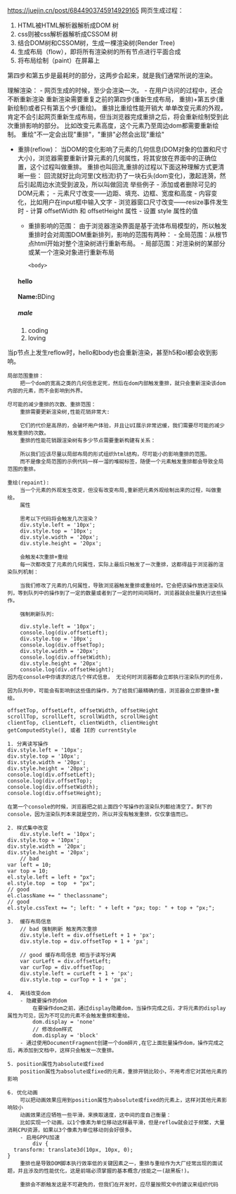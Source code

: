 https://juejin.cn/post/6844903745914929165
网页生成过程：
1. HTML被HTML解析器解析成DOM 树
2. css则被css解析器解析成CSSOM 树
3. 结合DOM树和CSSOM树，生成一棵渲染树(Render Tree)
4. 生成布局（flow），即将所有渲染树的所有节点进行平面合成
5. 将布局绘制（paint）在屏幕上

第四步和第五步是最耗时的部分，这两步合起来，就是我们通常所说的渲染。

理解渲染：
    - 网页生成的时候，至少会渲染一次。
    - 在用户访问的过程中，还会不断重新渲染
        重新渲染需要重复之前的第四步(重新生成布局， 重排)+第五步(重新绘制)或者只有第五个步(重绘)。
        重排比重绘性能开销大
        单单改变元素的外观，肯定不会引起网页重新生成布局，但当浏览器完成重排之后，将会重新绘制受到此次重排影响的部分。
        比如改变元素高度，这个元素乃至周边dom都需要重新绘制。
        重绘"不一定会出现"重排"，"重排"必然会出现"重绘"

- 重排(reflow)：
    当DOM的变化影响了元素的几何信息(DOM对象的位置和尺寸大小)，浏览器需要重新计算元素的几何属性，将其安放在界面中的正确位置，这个过程叫做重排。
    重排也叫回流,重排的过程以下面这种理解方式更清晰一些：
        回流就好比向河里(文档流)扔了一块石头(dom变化)，激起涟漪，然后引起周边水流受到波及，所以叫做回流
        举些例子
            - 添加或者删除可见的DOM元素；
            - 元素尺寸改变——边距、填充、边框、宽度和高度
            - 内容变化，比如用户在input框中输入文字
            - 浏览器窗口尺寸改变——resize事件发生时
            - 计算 offsetWidth 和 offsetHeight 属性
            - 设置 style 属性的值

    - 重排影响的范围：
        由于浏览器渲染界面是基于流体布局模型的，所以触发重排时会对周围DOM重新排列，影响的范围有两种：
            - 全局范围：从根节点html开始对整个渲染树进行重新布局。
            - 局部范围：对渲染树的某部分或某一个渲染对象进行重新布局

        ```
        <body>
  <div class="hello">
    <h4>hello</h4>
    <p><strong>Name:</strong>BDing</p>
    <h5>male</h5>
    <ol>
      <li>coding</li>
      <li>loving</li>
    </ol>
  </div>
</body>

当p节点上发生reflow时，hello和body也会重新渲染，甚至h5和ol都会收到影响。    
```
局部范围重排：
    把一个dom的宽高之类的几何信息定死，然后在dom内部触发重排，就只会重新渲染该dom内部的元素，而不会影响到外界。

尽可能的减少重排的次数、重排范围：
    重排需要更新渲染树,性能花销非常大:

    它们的代价是高昂的，会破坏用户体验，并且让UI展示非常迟缓，我们需要尽可能的减少触发重排的次数。
    重排的性能花销跟渲染树有多少节点需要重新构建有关系：

    所以我们应该尽量以局部布局的形式组织html结构，尽可能小的影响重排的范围。
    而不是像全局范围的示例代码一样一溜的堆砌标签，随便一个元素触发重排都会导致全局范围的重排。

重绘(repaint):
    当一个元素的外观发生改变，但没有改变布局,重新把元素外观绘制出来的过程，叫做重绘。
    属性

    思考以下代码将会触发几次渲染？
    div.style.left = '10px';
    div.style.top = '10px';
    div.style.width = '20px';
    div.style.height = '20px';

    会触发4次重排+重绘
    每一次都改变了元素的几何属性，实际上最后只触发了一次重排，这都得益于浏览器的渲染队列机制：

    当我们修改了元素的几何属性，导致浏览器触发重排或重绘时。它会把该操作放进渲染队列，等到队列中的操作到了一定的数量或者到了一定的时间间隔时，浏览器就会批量执行这些操作。

    强制刷新队列:

    div.style.left = '10px';
    console.log(div.offsetLeft);
    div.style.top = '10px';
    console.log(div.offsetTop);
    div.style.width = '20px';
    console.log(div.offsetWidth);
    div.style.height = '20px';
    console.log(div.offsetHeight);
因为在console中你请求的这几个样式信息， 无论何时浏览器都会立即执行渲染队列的任务，

因为队列中，可能会有影响到这些值的操作，为了给我们最精确的值，浏览器会立即重排+重绘。

offsetTop, offsetLeft, offsetWidth, offsetHeight
scrollTop, scrollLeft, scrollWidth, scrollHeight
clientTop, clientLeft, clientWidth, clientHeight
getComputedStyle(), 或者 IE的 currentStyle

1. 分离读写操作
div.style.left = '10px';
div.style.top = '10px';
div.style.width = '20px';
div.style.height = '20px';
console.log(div.offsetLeft);
console.log(div.offsetTop);
console.log(div.offsetWidth);
console.log(div.offsetHeight);

在第一个console的时候，浏览器把之前上面四个写操作的渲染队列都给清空了。剩下的console，因为渲染队列本来就是空的，所以并没有触发重排，仅仅拿值而已。

2. 样式集中改变
    div.style.left = '10px';
div.style.top = '10px';
div.style.width = '20px';
div.style.height = '20px';
    // bad
var left = 10;
var top = 10;
el.style.left = left + "px";
el.style.top  = top  + "px";
// good 
el.className += " theclassname";
// good
el.style.cssText += "; left: " + left + "px; top: " + top + "px;";

3.  缓存布局信息
    // bad 强制刷新 触发两次重排
    div.style.left = div.offsetLeft + 1 + 'px';
    div.style.top = div.offsetTop + 1 + 'px';

    // good 缓存布局信息 相当于读写分离
    var curLeft = div.offsetLeft;
    var curTop = div.offsetTop;
    div.style.left = curLeft + 1 + 'px';
    div.style.top = curTop + 1 + 'px';

4.  离线改变dom
    - 隐藏要操作的dom
        在要操作dom之前，通过display隐藏dom，当操作完成之后，才将元素的display属性为可见，因为不可见的元素不会触发重排和重绘。
        dom.display = 'none'
        // 修改dom样式
        dom.display = 'block'
    - 通过使用DocumentFragment创建一个dom碎片,在它上面批量操作dom，操作完成之后，再添加到文档中，这样只会触发一次重排。

5. position属性为absolute或fixed
    position属性为absolute或fixed的元素，重排开销比较小，不用考虑它对其他元素的影响

6. 优化动画
    可以把动画效果应用到position属性为absolute或fixed的元素上，这样对其他元素影响较小
    动画效果还应牺牲一些平滑，来换取速度，这中间的度自己衡量：
    比如实现一个动画，以1个像素为单位移动这样最平滑，但是reflow就会过于频繁，大量消耗CPU资源，如果以3个像素为单位移动则会好很多。
    - 启用GPPU加速
        div {
  transform: translate3d(10px, 10px, 0);
}
    重排也是导致DOM脚本执行效率低的关键因素之一，重排与重绘作为大厂经常出现的面试题，并且涉及的性能优化，这是前端必须掌握的基本概念/技能之一(敲黑板!)。

    重排会不断触发这是不可避免的，但我们在开发时，应尽量按照文中的建议来组织代码